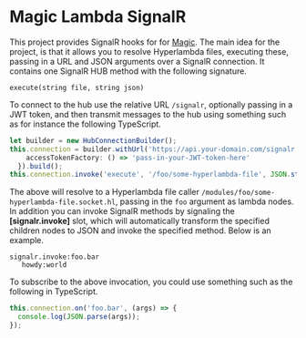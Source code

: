 
# Magic Lambda SignalR

This project provides SignalR hooks for for [Magic](https://github.com/polterguy.magic).
The main idea for the project, is that it allows you to resolve Hyperlambda files, executing these,
passing in a URL and JSON arguments over a SignalR connection. It contains one SignalR HUB method
with the following signature.

```
execute(string file, string json)
```

To connect to the hub use the relative URL `/signalr`, optionally passing in a JWT token, and then
transmit messages to the hub using something such as for instance the following TypeScript.

```typescript
let builder = new HubConnectionBuilder();
this.connection = builder.withUrl('https://api.your-domain.com/signalr', {
    accessTokenFactory: () => 'pass-in-your-JWT-token-here'
  }).build();
this.connection.invoke('execute', '/foo/some-hyperlambda-file', JSON.stringify({foo:'bar'}))
```

The above will resolve to a Hyperlambda file caller `/modules/foo/some-hyperlambda-file.socket.hl`, passing
in the `foo` argument as lambda nodes. In addition you can invoke SignalR methods by signaling
the **[signalr.invoke]** slot, which will automatically transform the specified children nodes to JSON
and invoke the specified method. Below is an example.

```
signalr.invoke:foo.bar
   howdy:world
```

To subscribe to the above invocation, you could use something such as the following in TypeScript.

```typescript
this.connection.on('foo.bar', (args) => {
  console.log(JSON.parse(args));
});
```

